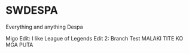 # SWDESPA
Everything and anything Despa

Migo Edit: I like League of Legends
Edit 2: Branch Test
MALAKI TITE KO MGA PUTA
